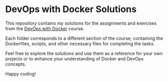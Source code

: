 # DevOps with Docker Solutions

This repository contains my solutions for the assignments and exercises from the [DevOps with Docker](https://devopswithdocker.com/) course.

Each folder corresponds to a different section of the course, containing the Dockerfiles, scripts, and other necessary files for completing the tasks.

Feel free to explore the solutions and use them as a reference for your own projects or to enhance your understanding of Docker and DevOps concepts.

Happy coding!
